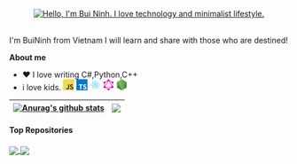 <p align="center"><a href=""><img width="80%" alt="Hello, I'm Bui Ninh. I love technology and minimalist lifestyle." src="" /></a></p>
<br />
I'm BuiNinh from Vietnam
I will learn and share with those who are destined!
<br />

**About me**
- ❤️ I love writing C#,Python,C++
- i love kids.
<code><img height="20" alt="javascript" src="https://raw.githubusercontent.com/github/explore/80688e429a7d4ef2fca1e82350fe8e3517d3494d/topics/javascript/javascript.png"></code>
<code><img height="20" alt="typescript" src="https://raw.githubusercontent.com/github/explore/80688e429a7d4ef2fca1e82350fe8e3517d3494d/topics/typescript/typescript.png"></code>
<code><img height="20" alt="react" src="https://raw.githubusercontent.com/github/explore/80688e429a7d4ef2fca1e82350fe8e3517d3494d/topics/react/react.png"></code>
<code><img height="20" alt="graphql" src="https://raw.githubusercontent.com/github/explore/5c058a388828bb5fde0bcafd4bc867b5bb3f26f3/topics/graphql/graphql.png"></code>
<code><img height="20" alt="nodejs" src="https://raw.githubusercontent.com/github/explore/80688e429a7d4ef2fca1e82350fe8e3517d3494d/topics/nodejs/nodejs.png"></code>    


| <a href="https://github.com/anuraghazra/github-readme-stats"><img align="center" src="https://github-readme-stats.vercel.app/api?username=anuraghazra&show_icons=true&include_all_commits=true&theme=buefy&hide_border=true" alt="Anurag's github stats" /></a> | <a href="https://github.com/anuraghazra/github-readme-stats"><img align="center" src="https://github-readme-stats.vercel.app/api/top-langs/?username=anuraghazra&layout=compact&theme=buefy&hide_border=true" /></a> |
| ------------- | ------------- |

#### Top Repositories

<a href="https://github.com/buithini/github-readme-stats">
  <img align="center" src="https://github-readme-stats.vercel.app/api/pin/?username=buithini&repo=github-readme-stats&theme=buefy" />
</a>
<a href="https://github.com/buithini/buithini.github.io">
  <img align="center" src="https://github-readme-stats.vercel.app/api/pin/?username=buithini&repo=buithini.github.io&theme=buefy" />
</a>

<br />
<br />
